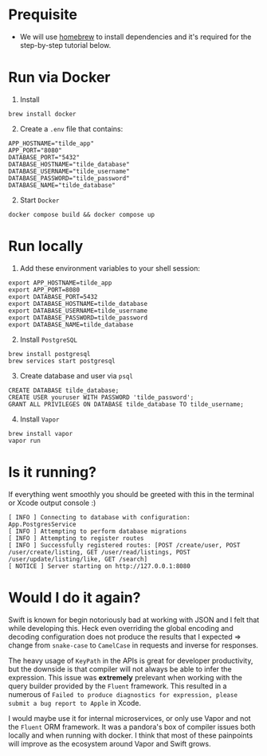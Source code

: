# Prequisite
- We will use [homebrew](https://brew.sh) to install dependencies and it's required for the step-by-step tutorial below.


# Run via Docker

1. Install
```
brew install docker
```

2. Create a `.env` file that contains:

```
APP_HOSTNAME="tilde_app"
APP_PORT="8080"
DATABASE_PORT="5432"
DATABASE_HOSTNAME="tilde_database"
DATABASE_USERNAME="tilde_username"
DATABASE_PASSWORD="tilde_password"
DATABASE_NAME="tilde_database"
```

2. Start `Docker`
                                     
```
docker compose build && docker compose up
```

# Run locally

1. Add these environment variables to your shell session:

```
export APP_HOSTNAME=tilde_app
export APP_PORT=8080
export DATABASE_PORT=5432
export DATABASE_HOSTNAME=tilde_database
export DATABASE_USERNAME=tilde_username
export DATABASE_PASSWORD=tilde_password
export DATABASE_NAME=tilde_database
```

2. Install `PostgreSQL`

```
brew install postgresql 
brew services start postgresql
```

3. Create database and user via `psql`

```
CREATE DATABASE tilde_database;
CREATE USER youruser WITH PASSWORD 'tilde_password';
GRANT ALL PRIVILEGES ON DATABASE tilde_database TO tilde_username;
```

4. Install `Vapor`
```
brew install vapor
vapor run
```

# Is it running?

If everything went smoothly you should be greeted with this in the terminal or Xcode output console :)
```
[ INFO ] Connecting to database with configuration: App.PostgresService
[ INFO ] Attempting to perform database migrations
[ INFO ] Attempting to register routes
[ INFO ] Successfully registered routes: [POST /create/user, POST /user/create/listing, GET /user/read/listings, POST /user/update/listing/like, GET /search]
[ NOTICE ] Server starting on http://127.0.0.1:8080
```

# Would I do it again?

Swift is known for begin notoriously bad at working with JSON and I felt that while developing this. Heck even overriding the global encoding and decoding configuration does not produce the results that I expected => change from `snake-case` to `CamelCase` in requests and inverse for responses.

The heavy usage of `KeyPath` in the APIs is great for developer productivity, but the downside is that compiler will not always be able to infer the expression. This issue was **extremely** prelevant when working with the query builder provided by the `Fluent` framework. This resulted in a numerous of `Failed to produce diagnostics for expression, please submit a bug report to Apple` in Xcode.

I would maybe use it for internal microservices, or only use Vapor and not the `Fluent` ORM framework. It was a pandora's box of compiler issues both locally and when running with docker. I think that most of these painpoints will improve as the ecosystem around Vapor and Swift grows.
